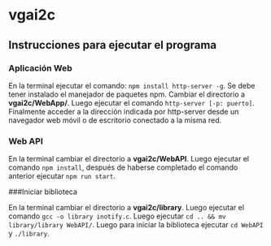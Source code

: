 # vgai2c

## Instrucciones para ejecutar el programa

### Aplicación Web

En la terminal ejecutar el comando: `npm install http-server -g`.
Se debe tener instalado el manejador de paquetes npm. 
Cambiar el directorio a **vgai2c/WebApp/**. Luego ejecutar el comando
`http-server [-p: puerto]`. Finalmente acceder a la dirección indicada
por http-server desde un navegador web móvil o de escritorio 
conectado a la misma red.

### Web API

En la terminal cambiar el directorio a **vgai2c/WebAPI**. Luego ejecutar
el comando `npm install`, después de haberse completado el comando
anterior ejecutar `npm run start`.

###Iniciar biblioteca

En la terminal cambiar el directorio a **vgai2c/library**. Luego ejecutar
el comando `gcc -o library inotify.c`. Luego ejecutar 
`cd .. && mv library/library WebAPI/`. Luego para iniciar la biblioteca
ejecutar `cd WebAPI` y `./library`.

